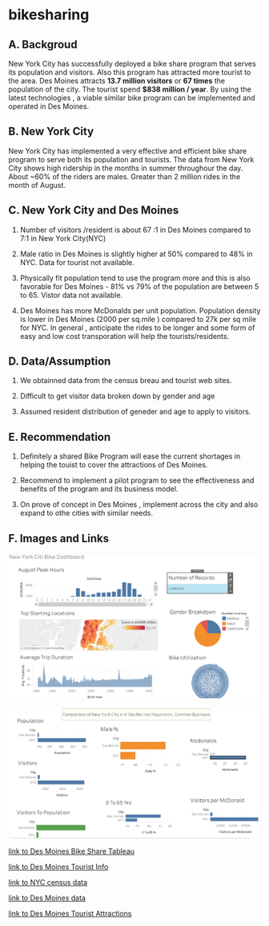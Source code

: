 # bikesharing

## A. Backgroud

New York City has successfully deployed a bike share program that serves its population and visitors.
Also this program has attracted more tourist to the area. Des Moines attracts **13.7 million visitors** 
or **67 times** the population of the city. The tourist spend **$838 million / year**.
By using the latest technologies , a viable similar bike program can be implemented and operated in Des Moines.

## B. New York City

New York City has implemented a very effective and efficient bike share program to serve both its population and tourists.
The data from New York City shows high ridership in the months in summer throughour the day. About ~60% of the riders are males.
Greater than 2 million rides in the month of August. 


## C. New York City and Des Moines

1. Number of visitors /resident is about 67 :1 in Des Moines compared to 7:1 in New York City(NYC)

2. Male ratio in Des Moines is slightly higher at 50% compared to 48% in NYC. Data for tourist not available.

3. Physically fit population tend to use the program more and this is also favorable for Des Moines - 81% vs 79% of the population 
are between 5 to 65. Vistor data not available.

4. Des Moines has more McDonalds per unit population.  Population density is lower in Des Moines (2000 per sq.mile )
compared to 27k per sq mile for NYC. In general , anticipate the rides to be longer and some form of easy and low cost 
transporation will help the tourists/residents.

## D. Data/Assumption
1. We obtainned data from the census breau and tourist web sites.

2. Difficult to get visitor data broken down by gender and age

3. Assumed resident distribution of geneder and age to apply to visitors.

## E. Recommendation
1.  Definitely a shared Bike Program will ease the current shortages in helping the touist to cover the attractions of Des Moines.

2. Recommend to implement a pilot program to see the effectiveness and benefits of the program and its business model.

3. On prove of concept in Des Moines , implement across the city and also expand to othe cities with similar needs.

## F. Images and Links

![](nyc.PNG)

![](des_moines_dashboard.PNG)

[link to Des Moines Bike Share Tableau](https://public.tableau.com/profile/lakshmanan.karuppiah#!/vizhome/DesMoines-case/DesMoinesBikeRental?publish=yes "link to Des Moines Bike Share Tableau")

[link to Des Moines Tourist Info](https://www.catchdesmoines.com/articles/post/des-moines-draws-record-number-of-visitors-to-region/ "link to Des Moines Info1")

[link to NYC census data](https://www.census.gov/quickfacts/newyorkcitynewyork "link to New York City Census Data")

[link to Des Moines data](https://www.census.gov/quickfacts/desmoinescityiowa "link to Des Moines Census Data")

[link to Des Moines Tourist Attractions](https://www.planetware.com/tourist-attractions-/des-moines-us-ia-des.htm "link to Des Moines Tourist Attractions")


